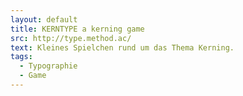 ```yaml
---
layout: default
title: KERNTYPE a kerning game
src: http://type.method.ac/
text: Kleines Spielchen rund um das Thema Kerning.
tags:
  - Typographie
  - Game
---
```

